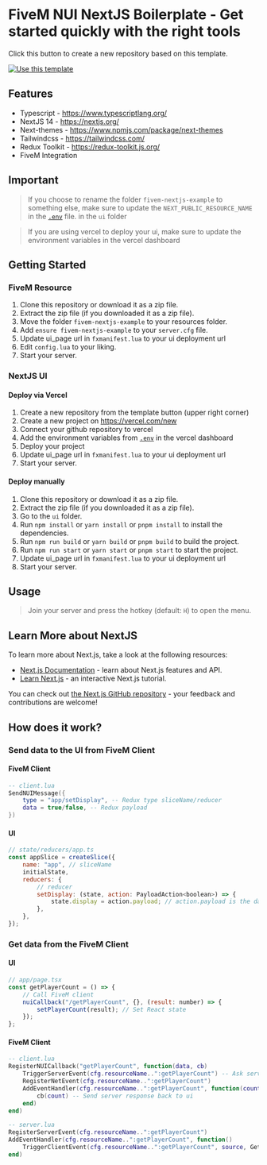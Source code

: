 # FiveM NUI NextJS Boilerplate - Get started quickly with the right tools

Click this button to create a new repository based on this template.

[![Use this template](https://img.shields.io/badge/-Use%20this%20template-blue?style=for-the-badge)](https://github.com/new?template_name=fivem-nextjs-boilerplate&template_owner=OMikkel)

## Features

- Typescript - <https://www.typescriptlang.org/>
- NextJS 14 - <https://nextjs.org/>
- Next-themes - <https://www.npmjs.com/package/next-themes>
- Tailwindcss - <https://tailwindcss.com/>
- Redux Toolkit - <https://redux-toolkit.js.org/>
- FiveM Integration

## Important

> If you choose to rename the folder `fivem-nextjs-example` to something else, make sure to update the `NEXT_PUBLIC_RESOURCE_NAME` in the [`.env`](/ui/.env) file. in the `ui` folder

> If you are using vercel to deploy your ui, make sure to update the environment variables in the vercel dashboard

## Getting Started

### FiveM Resource

1. Clone this repository or download it as a zip file.
2. Extract the zip file (if you downloaded it as a zip file).
3. Move the folder `fivem-nextjs-example` to your resources folder.
4. Add `ensure fivem-nextjs-example` to your `server.cfg` file.
5. Update ui_page url in `fxmanifest.lua` to your ui deployment url
6. Edit `config.lua` to your liking.
7. Start your server.

### NextJS UI

#### Deploy via Vercel

1. Create a new repository from the template button (upper right corner)
2. Create a new project on https://vercel.com/new
3. Connect your github repository to vercel
4. Add the environment variables from [`.env`](/ui/.env) in the vercel dashboard
5. Deploy your project
6. Update ui_page url in `fxmanifest.lua` to your ui deployment url
7. Start your server.

#### Deploy manually

1. Clone this repository or download it as a zip file.
2. Extract the zip file (if you downloaded it as a zip file).
3. Go to the `ui` folder.
4. Run `npm install` or `yarn install` or `pnpm install` to install the dependencies.
5. Run `npm run build` or `yarn build` or `pnpm build` to build the project.
6. Run `npm run start` or `yarn start` or `pnpm start` to start the project.
7. Update ui_page url in `fxmanifest.lua` to your ui deployment url
8. Start your server.

## Usage

> Join your server and press the hotkey (default: `H`) to open the menu.

## Learn More about NextJS

To learn more about Next.js, take a look at the following resources:

- [Next.js Documentation](https://nextjs.org/docs) - learn about Next.js features and API.
- [Learn Next.js](https://nextjs.org/learn) - an interactive Next.js tutorial.

You can check out [the Next.js GitHub repository](https://github.com/vercel/next.js/) - your feedback and contributions are welcome!

## How does it work?

### Send data to the UI from FiveM Client

#### FiveM Client

```lua
-- client.lua
SendNUIMessage({
    type = "app/setDisplay", -- Redux type sliceName/reducer
    data = true/false, -- Redux payload
})
```

#### UI

```js
// state/reducers/app.ts
const appSlice = createSlice({
	name: "app", // sliceName
	initialState,
	reducers: {
		// reducer
		setDisplay: (state, action: PayloadAction<boolean>) => {
			state.display = action.payload; // action.payload is the data from the FiveM client
		},
	},
});
```

### Get data from the FiveM Client

#### UI

```js
// app/page.tsx
const getPlayerCount = () => {
	// Call FiveM client
	nuiCallback("/getPlayerCount", {}, (result: number) => {
		setPlayerCount(result); // Set React state
	});
};
```

#### FiveM Client

```lua
-- client.lua
RegisterNUICallback("getPlayerCount", function(data, cb)
    TriggerServerEvent(cfg.resourceName..":getPlayerCount") -- Ask server for data
    RegisterNetEvent(cfg.resourceName..":getPlayerCount")
    AddEventHandler(cfg.resourceName..":getPlayerCount", function(count)
        cb(count) -- Send server response back to ui
    end)
end)
```

```lua
-- server.lua
RegisterServerEvent(cfg.resourceName..":getPlayerCount")
AddEventHandler(cfg.resourceName..":getPlayerCount", function()
    TriggerClientEvent(cfg.resourceName..":getPlayerCount", source, GetNumPlayerIndices()) -- Respond to client with player count
end)
```
